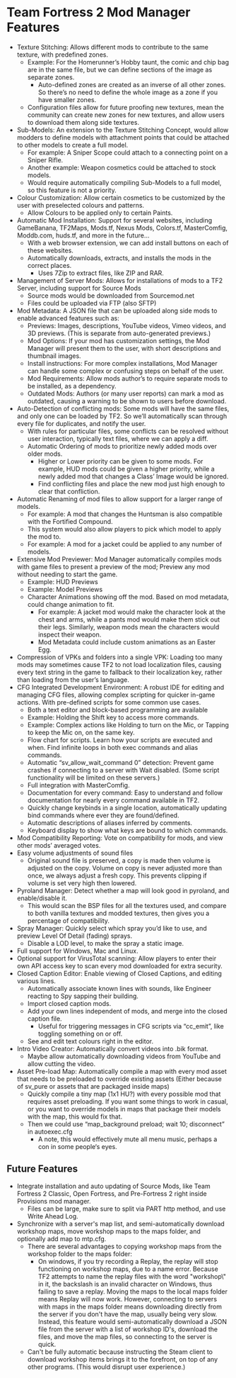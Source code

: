 # Team Fortress 2 Mod Manager Features

- Texture Stitching: Allows different mods to contribute to the same texture, with predefined zones.
	- Example: For the Homerunner’s Hobby taunt, the comic and chip bag are in the same file, but we can define sections of the image as separate zones.
		- Auto-defined zones are created as an inverse of all other zones. So there’s no need to define the whole image as a zone if you have smaller zones.
	- Configuration files allow for future proofing new textures, mean the community can create new zones for new textures, and allow users to download them along side textures.
- Sub-Models: An extension to the Texture Stitching Concept, would allow modders to define models with attachment points that could be attached to other models to create a full model.
	- For example: A Sniper Scope could attach to a connecting point on a Sniper Rifle.
	- Another example: Weapon cosmetics could be attached to stock models.
	- Would require automatically compiling Sub-Models to a full model, so this feature is not a priority.
- Colour Customization: Allow certain cosmetics to be customized by the user with preselected colours and patterns.
	- Allow Colours to be applied only to certain Paints.
- Automatic Mod Installation: Support for several websites, including GameBanana, TF2Maps, Mods.tf, Nexus Mods, Colors.tf, MasterComfig, Moddb.com, huds.tf, and more in the future…
	- With a web browser extension, we can add install buttons on each of these websites.
	- Automatically downloads, extracts, and installs the mods in the correct places.
		- Uses 7Zip to extract files, like ZIP and RAR.
- Management of Server Mods: Allows for installations of mods to a TF2 Server, including support for Source Mods
	- Source mods would be downloaded from Sourcemod.net
	- Files could be uploaded via FTP (also SFTP)
- Mod Metadata: A JSON file that can be uploaded along side mods to enable advanced features such as:
	- Previews: Images, descriptions, YouTube videos, Vimeo videos, and 3D previews. (This is separate from auto-generated previews.)
	- Mod Options: If your mod has customization settings, the Mod Manager will present them to the user, with short descriptions and thumbnail images.
	- Install instructions: For more complex installations, Mod Manager can handle some complex or confusing steps on behalf of the user.
	- Mod Requirements: Allow mods author’s to require separate mods to be installed, as a dependency.
	- Outdated Mods: Authors (or many user reports) can mark a mod as outdated, causing a warning to be shown to users before download.
- Auto-Detection of conflicting mods: Some mods will have the same files, and only one can be loaded by TF2. So we’ll automatically scan through every file for duplicates, and notify the user.
	- With rules for particular files, some conflicts can be resolved without user interaction, typically text files, where we can apply a diff.
	- Automatic Ordering of mods to prioritize newly added mods over older mods.
		- Higher or Lower priority can be given to some mods. For example, HUD mods could be given a higher priority, while a newly added mod that changes a Class’ Image would be ignored.
		- Find conflicting files and place the new mod just high enough to clear that confliction.
- Automatic Renaming of mod files to allow support for a larger range of models.
	- For example: A mod that changes the Huntsman is also compatible with the Fortified Compound.
	- This system would also allow players to pick which model to apply the mod to.
	- For example: A mod for a jacket could be applied to any number of models.
- Extensive Mod Previewer: Mod Manager automatically compiles mods with game files to present a preview of the mod; Preview any mod without needing to start the game.
	- Example: HUD Previews
	- Example: Model Previews
	- Character Animations showing off the mod. Based on mod metadata, could change animation to fit.
		- For example: A jacket mod would make the character look at the chest and arms, while a pants mod would make them stick out their legs. Similarly, weapon mods mean the characters would inspect their weapon.
		- Mod Metadata could include custom animations as an Easter Egg.
- Compression of VPKs and folders into a single VPK: Loading too many mods may sometimes cause TF2 to not load localization files, causing every text string in the game to fallback to their localization key, rather than loading from the user’s language.
- CFG Integrated Development Environment: A robust IDE for editing and managing CFG files, allowing complex scripting for quicker in-game actions. With pre-defined scripts for some common use cases.
	- Both a text editor and block-based programming are available
	- Example: Holding the Shift key to access more commands.
	- Example: Complex actions like Holding to turn on the Mic, or Tapping to keep the Mic on, on the same key.
	- Flow chart for scripts. Learn how your scripts are executed and when. Find infinite loops in both exec commands and alias commands.
	- Automatic “sv_allow_wait_command 0” detection: Prevent game crashes if connecting to a server with Wait disabled. (Some script functionality will be limited on these servers.)
	- Full integration with MasterComfig.
	- Documentation for every command: Easy to understand and follow documentation for nearly every command available in TF2.
	- Quickly change keybinds in a single location, automatically updating bind commands where ever they are found/defined.
	- Automatic descriptions of aliases inferred by comments.
	- Keyboard display to show what keys are bound to which commands.
- Mod Compatibility Reporting: Vote on compatibility for mods, and view other mods’ averaged votes.
- Easy volume adjustments of sound files
	- Original sound file is preserved, a copy is made then volume is adjusted on the copy. Volume on copy is never adjusted more than once, we always adjust a fresh copy. This prevents clipping if volume is set very high then lowered.
- Pyroland Manager: Detect whether a map will look good in pyroland, and enable/disable it.
	- This would scan the BSP files for all the textures used, and compare to both vanilla textures and modded textures, then gives you a percentage of compatibility.
- Spray Manager: Quickly select which spray you’d like to use, and preview Level Of Detail (fading) sprays.
	- Disable a LOD level, to make the spray a static image.
- Full support for Windows, Mac and Linux.
- Optional support for VirusTotal scanning: Allow players to enter their own API access key to scan every mod downloaded for extra security.
- Closed Caption Editor: Enable viewing of Closed Captions, and editing various lines.
	- Automatically associate known lines with sounds, like Engineer reacting to Spy sapping their building.
	- Import closed caption mods.
	- Add your own lines independent of mods, and merge into the closed caption file.
		- Useful for triggering messages in CFG scripts via “cc_emit”, like toggling something on or off.
	- See and edit text colours right in the editor.
- Intro Video Creator: Automatically convert videos into .bik format.
	- Maybe allow automatically downloading videos from YouTube and allow cutting the video.
- Asset Pre-load Map: Automatically compile a map with every mod asset that needs to be preloaded to override existing assets (Either because of sv_pure or assets that are packaged inside maps)
	- Quickly compile a tiny map (1x1 HU?) with every possible mod that requires asset preloading. If you want some things to work in casual, or you want to override models in maps that package their models with the map, this would fix that.
	- Then we could use “map_background preload; wait 10; disconnect” in autoexec.cfg
		- A note, this would effectively mute all menu music, perhaps a con in some people‘s eyes.

## Future Features
- Integrate installation and auto updating of Source Mods, like Team Fortress 2 Classic, Open Fortress, and Pre-Fortress 2 right inside Provisions mod manager.
	- Files can be large, make sure to split via PART http method, and use Write Ahead Log.
- Synchronize with a server's map list, and semi-automatically download workshop maps, move workshop maps to the maps folder, and optionally add map to mtp.cfg.
	- There are several advantages to copying workshop maps from the workshop folder to the maps folder:
		- On windows, if you try recording a Replay, the replay will stop functioning on workshop maps, due to a name error. Because TF2 attempts to name the replay files with the word "workshop\\" in it, the backslash is an invalid character on Windows, thus failing to save a replay. Moving the maps to the local maps folder means Replay will now work. However, connecting to servers with maps in the maps folder means downloading directly from the server if you don't have the map, usually being very slow. Instead, this feature would semi-automatically download a JSON file from the server with a list of workshop ID's, download the files, and move the map files, so connecting to the server is quick.
	- Can't be fully automatic because instructing the Steam client to download workshop items brings it to the forefront, on top of any other programs. (This would disrupt user experience.)